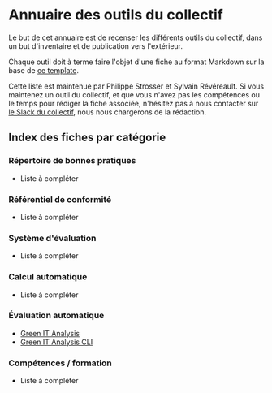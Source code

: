 # Annuaire des outils du collectif

Le but de cet annuaire est de recenser les différents outils du collectif, dans un but d'inventaire et de publication vers l'extérieur.

Chaque outil doit à terme faire l'objet d'une fiche au format Markdown sur la base de [ce template](template.md).

Cette liste est maintenue par Philippe Strosser et Sylvain Révéreault. Si vous maintenez un outil du collectif, et que vous n'avez pas les compétences ou le temps pour rédiger la fiche associée, n'hésitez pas à nous contacter sur [le Slack du collectif](https://cnumr.slack.com), nous nous chargerons de la rédaction.

## Index des fiches par catégorie

### Répertoire de bonnes pratiques

 - Liste à compléter

### Référentiel de conformité

 - Liste à compléter

### Système d'évaluation

 - Liste à compléter

### Calcul automatique

 - Liste à compléter

### Évaluation automatique

 - [Green IT Analysis](greenIT-analysis.md)
 - [Green IT Analysis CLI](greenIT-analysis-CLI.md)

### Compétences / formation

 - Liste à compléter
